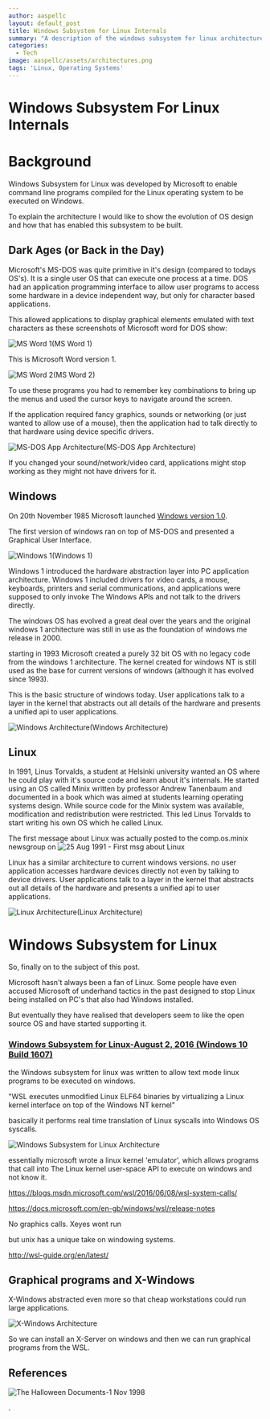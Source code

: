 ```yaml
---
author: aaspellc
layout: default_post
title: Windows Subsystem for Linux Internals
summary: "A description of the windows subsystem for linux architecture"
categories:
  - Tech
image: aaspellc/assets/architectures.png
tags: 'Linux, Operating Systems'
---
```


[MS-DOS App Architecture]:   {{site.github.url}}/aaspellc/assets/MS-DOS_App_Architecture.png "MS-DOS App Architecture"
[MS Word 1]:                 {{site.github.url}}/aaspellc/assets/word1-example-1.png "MS Word 1"
[MS Word 2]:                 {{site.github.url}}/aaspellc/assets/word1-example-2.png "MS Word 2"
[Windows Architecture]:      {{site.github.url}}/aaspellc/assets/Windows_Architecture.png "Windows Architecture"
[Linux Architecture]:        {{site.github.url}}/aaspellc/assets/Linux_Architecture.png "Linux Architecture"
[Windows 1]:                 {{site.github.url}}/aaspellc/assets/windows1.png "Windows 1"
[Windows 2]:                 {{site.github.url}}/aaspellc/assets/windows2.png "Windows 2"



[MS-DOS App Architecture]:   ../assets/MS-DOS_App_Architecture.png "MS-DOS App Architecture"
[MS Word 1]:                 ../assets/word1-example-1.png "MS Word 1"
[MS Word 2]:                 ../assets/word1-example-2.png "MS Word 2"
[Windows Architecture]:      ../assets/Windows_Architecture.png "Windows Architecture"
[Linux Architecture]:        ../assets/Linux_Architecture.png "Linux Architecture"
[Windows 1]:                 ../assets/windows1.png "Windows 1"
[Windows 2]:                 ../assets/windows2.png "Windows 2"


# Windows Subsystem For Linux Internals

# Background

Windows Subsystem for Linux was developed by Microsoft to enable command line
programs compiled for the Linux operating system to be executed on Windows.

To explain the architecture I would like to show the evolution of OS design and how
that has enabled this subsystem to be built.

## Dark Ages (or Back in the Day)

Microsoft's MS-DOS was quite primitive in it's design (compared to todays OS's).
It is a single user OS
that can execute one process at a time. DOS had an application programming interface
to allow user programs to access some hardware in a device independent way,
but only for character based applications.

This allowed applications to display graphical elements
emulated with text characters as these screenshots of
Microsoft word for DOS show:

![MS Word 1](MS Word 1)

This is Microsoft Word version 1.

![MS Word 2](MS Word 2)

To use these programs you had to remember key combinations to bring up the menus and
used the cursor keys to navigate around the screen.

If the application required fancy graphics, sounds or networking (or just wanted to allow use of a mouse), then the application had to talk directly to that hardware using device specific drivers.

![MS-DOS App Architecture](MS-DOS App Architecture)

If you changed your sound/network/video card, applications might stop working as they might not have drivers for it.


## Windows

On 20th November 1985 Microsoft launched [Windows version 1.0](https://en.wikipedia.org/wiki/Windows_1.0).

The first version of windows ran on top of MS-DOS and presented a Graphical User Interface.

![Windows 1](Windows 1)

Windows 1 introduced the hardware abstraction layer into PC application architecture. Windows 1 included drivers for video cards, a mouse, keyboards, printers and serial communications, and applications were supposed to only invoke The Windows APIs and not talk to the drivers directly.

The windows OS has evolved a great deal over the years and the original windows 1 architecture was still in use as the foundation of windows me release in 2000.

starting in 1993 Microsoft created a purely 32 bit OS with no legacy code from the windows 1 architecture. The kernel created for windows NT is still used as the base for current versions of windows (although it has evolved since 1993).

This is the basic structure of windows today.
User applications talk to a layer in the kernel that abstracts
out all details of the hardware and presents a unified api to user applications.

![Windows Architecture](Windows Architecture)


## Linux

In 1991, Linus Torvalds, a student at Helsinki university
wanted an OS where he could play with it's source code and learn about
it's internals. He started using an OS called Minix written by professor Andrew Tanenbaum and documented in
a book which was aimed at students learning operating systems design.
While source code for the Minix
system was available, modification and redistribution were restricted.
This led Linus Torvalds to start writing
his own OS which he called Linux.

The first message about Linux was actually posted to the comp.os.minix newsgroup on
![25 Aug 1991 - First msg about Linux](https://groups.google.com/forum/#!msg/comp.os.minix/dlNtH7RRrGA/SwRavCzVE7gJ)

Linux has a similar architecture to current windows versions. no user application accesses
hardware devices directly not even by talking to device drivers.
User applications talk to a layer in the kernel that abstracts
out all details of the hardware and presents a unified api to user applications.

![Linux Architecture](Linux Architecture)


# Windows Subsystem for Linux

So, finally on to the subject of this post.

Microsoft hasn't always been a fan of Linux. Some people have even accused
Microsoft of underhand tactics in the past designed to stop Linux being installed on
PC's that also had Windows installed.

But eventually they have realised that developers seem to like the open source OS and have started supporting it.

### [Windows Subsystem for Linux-August 2, 2016 (Windows 10 Build 1607)](https://en.wikipedia.org/wiki/Windows_10#Redstone_1)
the Windows subsystem for linux was written to allow text mode linux programs to be executed on windows.

"WSL executes unmodified Linux ELF64 binaries by virtualizing a Linux kernel interface on top of the Windows NT kernel"

basically it performs real time translation of Linux syscalls into Windows OS syscalls.



![Windows Subsystem for Linux Architecture](Windows-Subsystem-for-Linux-Architecture.png)


essentially microsoft wrote a linux kernel 'emulator', which allows programs that call into
The Linux kernel user-space API to execute on windows and not know it.

https://blogs.msdn.microsoft.com/wsl/2016/06/08/wsl-system-calls/

https://docs.microsoft.com/en-gb/windows/wsl/release-notes

No graphics calls. Xeyes wont run

but unix has a unique take on windowing systems.

http://wsl-guide.org/en/latest/


## Graphical programs and X-Windows

X-Windows abstracted even more so that cheap workstations could run large applications.

![X-Windows Architecture](XWindows_Architecture.png)


So we can install an X-Server on windows and then we can run graphical programs from the WSL.







## References

![The Halloween Documents-1 Nov 1998](http://www.catb.org/~esr/halloween/)





.
